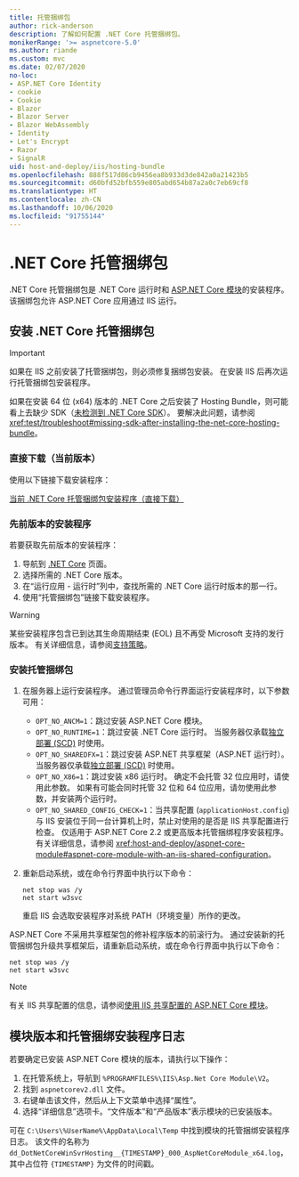 ```yaml
---
title: 托管捆绑包
author: rick-anderson
description: 了解如何配置 .NET Core 托管捆绑包。
monikerRange: '>= aspnetcore-5.0'
ms.author: riande
ms.custom: mvc
ms.date: 02/07/2020
no-loc:
- ASP.NET Core Identity
- cookie
- Cookie
- Blazor
- Blazor Server
- Blazor WebAssembly
- Identity
- Let's Encrypt
- Razor
- SignalR
uid: host-and-deploy/iis/hosting-bundle
ms.openlocfilehash: 888f517d86cb9456ea8b933d3de842a0a21423b5
ms.sourcegitcommit: d60bfd52bfb559e805abd654b87a2a0c7eb69cf8
ms.translationtype: HT
ms.contentlocale: zh-CN
ms.lasthandoff: 10/06/2020
ms.locfileid: "91755144"
---
```

# <a name="the-net-core-hosting-bundle"></a>.NET Core 托管捆绑包

.NET Core 托管捆绑包是 .NET Core 运行时和 [ASP.NET Core 模块](xref:host-and-deploy/aspnet-core-module)的安装程序。 该捆绑包允许 ASP.NET Core 应用通过 IIS 运行。

## <a name="install-the-net-core-hosting-bundle"></a>安装 .NET Core 托管捆绑包

> [!IMPORTANT]
> 如果在 IIS 之前安装了托管捆绑包，则必须修复捆绑包安装。 在安装 IIS 后再次运行托管捆绑包安装程序。
>
> 如果在安装 64 位 (x64) 版本的 .NET Core 之后安装了 Hosting Bundle，则可能看上去缺少 SDK（[未检测到 .NET Core SDK](xref:test/troubleshoot#no-net-core-sdks-were-detected)）。 要解决此问题，请参阅 <xref:test/troubleshoot#missing-sdk-after-installing-the-net-core-hosting-bundle>。

### <a name="direct-download-current-version"></a>直接下载（当前版本）

使用以下链接下载安装程序：

[当前 .NET Core 托管捆绑包安装程序（直接下载）](https://dotnet.microsoft.com/permalink/dotnetcore-current-windows-runtime-bundle-installer)

### <a name="earlier-versions-of-the-installer"></a>先前版本的安装程序

若要获取先前版本的安装程序：

1. 导航到 [ .NET Core](https://dotnet.microsoft.com/download/dotnet-core) 页面。
1. 选择所需的 .NET Core 版本。
1. 在“运行应用 - 运行时”列中，查找所需的 .NET Core 运行时版本的那一行。
1. 使用“托管捆绑包”链接下载安装程序。

> [!WARNING]
> 某些安装程序包含已到达其生命周期结束 (EOL) 且不再受 Microsoft 支持的发行版本。 有关详细信息，请参阅[支持策略](https://dotnet.microsoft.com/platform/support/policy/dotnet-core)。

### <a name="install-the-hosting-bundle"></a>安装托管捆绑包

1. 在服务器上运行安装程序。 通过管理员命令行界面运行安装程序时，以下参数可用：

   * `OPT_NO_ANCM=1`：跳过安装 ASP.NET Core 模块。
   * `OPT_NO_RUNTIME=1`：跳过安装 .NET Core 运行时。 当服务器仅承载[独立部署 (SCD)](/dotnet/core/deploying/#self-contained-deployments-scd) 时使用。
   * `OPT_NO_SHAREDFX=1`：跳过安装 ASP.NET 共享框架（ASP.NET 运行时）。 当服务器仅承载[独立部署 (SCD)](/dotnet/core/deploying/#self-contained-deployments-scd) 时使用。
   * `OPT_NO_X86=1`：跳过安装 x86 运行时。 确定不会托管 32 位应用时，请使用此参数。 如果有可能会同时托管 32 位和 64 位应用，请勿使用此参数，并安装两个运行时。
   * `OPT_NO_SHARED_CONFIG_CHECK=1`：当共享配置 (`applicationHost.config`) 与 IIS 安装位于同一台计算机上时，禁止对使用的是否是 IIS 共享配置进行检查。 仅适用于 ASP.NET Core 2.2 或更高版本托管捆绑程序安装程序。 有关详细信息，请参阅 <xref:host-and-deploy/aspnet-core-module#aspnet-core-module-with-an-iis-shared-configuration>。
1. 重新启动系统，或在命令行界面中执行以下命令：

   ```console
   net stop was /y
   net start w3svc
   ```
   重启 IIS 会选取安装程序对系统 PATH（环境变量）所作的更改。

ASP.NET Core 不采用共享框架包的修补程序版本的前滚行为。 通过安装新的托管捆绑包升级共享框架后，请重新启动系统，或在命令行界面中执行以下命令：

```console
net stop was /y
net start w3svc
```

> [!NOTE]
> 有关 IIS 共享配置的信息，请参阅[使用 IIS 共享配置的 ASP.NET Core 模块](xref:host-and-deploy/aspnet-core-module#aspnet-core-module-with-an-iis-shared-configuration)。

## <a name="module-version-and-hosting-bundle-installer-logs"></a>模块版本和托管捆绑安装程序日志

若要确定已安装 ASP.NET Core 模块的版本，请执行以下操作：

1. 在托管系统上，导航到 `%PROGRAMFILES%\IIS\Asp.Net Core Module\V2`。
1. 找到 `aspnetcorev2.dll` 文件。
1. 右键单击该文件，然后从上下文菜单中选择“属性”。
1. 选择“详细信息”选项卡。“文件版本”和“产品版本”表示模块的已安装版本。

可在 `C:\Users\%UserName%\AppData\Local\Temp` 中找到模块的托管捆绑安装程序日志。 该文件的名称为 `dd_DotNetCoreWinSvrHosting__{TIMESTAMP}_000_AspNetCoreModule_x64.log`，其中占位符 `{TIMESTAMP}` 为文件的时间戳。
